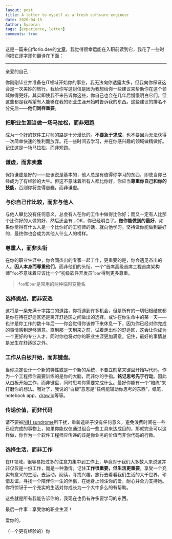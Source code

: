 ```yaml
---
layout: post
title: A letter to myself as a fresh software engineer
date: 2020-04-15
Author: Syaoran
tags: [experience, letter]
comments: true
---
```


这是一篇来自florio.dev的[文章](https://www.florio.dev/20200328-letter-to-myself/)，我觉得很幸运能在入职前读到它，我花了一些时间把它逐字逐句翻译在下面：

---

亲爱的自己：

你刚刚毕业并准备在IT领域开始你的事业，我无法向你透露太多，但我向你保证这会是一次美妙的旅行。我给你写这封信是因为我想给你一些建议来帮助你在这个领域做得更好。其实即使我不来告诉你这些，你自己也会在几年后慢慢明白它们。但这些都是我希望有人能够在我的职业生涯开始时告诉我的东西。这些建议的排名不分先后——**他们同样重要**。

### 把职业生涯当做一场马拉松，而非短跑

成为一个好的软件工程师的路是十分漫长的。**不要急于求成**，也不要因为无法获得一次简单快速的胜利而放弃。花一些时间去学习，并在你感兴趣的领域做精做好。记住这是一场马拉松，而非短跑。

### 谦虚，而非卖蠢

保持谦虚是好的——应该说是基本的，他人总是有值得你学习的东西，即使当你已经成为了有经验的大牛。但这不意味着所有人都比你好，你应当**尊重你自己和你的技能**，否则你将变得愚蠢，而非谦虚。

### 与你自己作比较，而非与他人

与他人攀比没有任何意义，总会有人在你的工作中做得比你好；而又一定有人比那个比你好的人做的好，然后还会有...OK，你已经明白了。**做你能做到的最好**，如果你觉得有什么人是一个比你好的工程师的话，就向他学习。坚持做你能做到最好的，最终你也会成为其他人什么人的榜样。

### 尊重人，而非头衔

在你的职业生涯中，你会同杰出的专家一起工作，更重要的是，你会遇见杰出的人。**因人本身而尊重他们**，而非他们的头衔。一个“首席高级首席工程首席架构师”`foo`不意味着应该比一个“初级软件开发员”`bar`得到更多尊重。
> `foo`和`bar`是常用的两种临时变量名  

### 选择挑战，而非安逸

这将是一条充满十字路口的道路，你将遇到许多机会，但是所有的一切归根结底都是你在待在舒适区还是离开舒适区之间做出的选择。或许在你生命中的某一天——也许是你工作的数十年后——你会觉得你该停下来休息一下，因为你已经对你完成的事情感到足够满意。直到那一天到来之前，试着走出你的舒适区，这会让你成为一个更好的专业人才，同时你也将对你的职业生涯更加满意。记住，最好的事情总是发生在舒适区之外。

### 工作从白板开始，而非键盘。

当你决定设计一个新的特性或是一个新的系统，不要立刻拿来键盘开始写代码，作为一个工程师你需要训练的是你的大脑，而非你的手指。**铭记思考先于行动**。因此从白板开始工作，而非键盘，同时思考你需要完成什么。最好你能有一个“陪练”来打磨你的想法。哦对了，我说的“白板”意思是“任何能辅助你思考的东西”，纸笔、notebook app、[draw.io](https://app.diagrams.net/)等等。

### 传递价值，而非代码

请不要被[NIH sundrome](https://en.wikipedia.org/wiki/Not_invented_here)所干扰，重新造轮子没有任何意义，避免浪费时间在一些已经完成的事物上，如果你能仅仅通过组合一些工具来达成目的，那就完全可以这样做，你作为一个软件工程师应传递的该是你业务的价值而非你代码的行数。

### 选择生活，而非工作

在IT领域，很容易把过多的注意力集中到工作上，毕竟对于我们大多数人来说这并非仅仅是一份工作，而是一种激情。记住**工作很重要，但生活更重要**，享受一个充实有意义的生活。去运动，阅读，寻找兴趣，旅行去看看我们生活的大千世界，珍惜友谊，寻找一个陪伴你一生的伴侣，在她身上倾注你的爱，耐心并全力支持她。你将惊讶于一个充实的生活对你成长为一个大牛多么的有帮助。

这些就是所有我能告诉你的，我现在也仍有许多要学习的东西。

最后一件事：享受你的职业生涯！

爱你的，

（一个更有经验的）你














